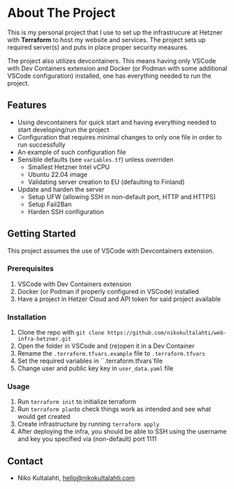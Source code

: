 # About The Project

This is my personal project that I use to set up the infrastrucure at Hetzner with **Terraform** to host my website and services.
The project sets up required server(s) and puts in place proper security measures.

The project also utilizes devcontainers. This means having only VSCode with Dev Containers extension and 
Docker (or Podman with some additional VSCode configuration) installed, one has everything needed to run the project.

## Features

- Using devcontainers for quick start and having everything needed to start developing/run the project
- Configuration that requires minimal changes to only one file in order to run successfully
- An example of such configuration file
- Sensible defaults (see `variables.tf`) unless overriden
    - Smallest Hetzner Intel vCPU 
    - Ubuntu 22.04 image
    - Validating server creation to EU (defaulting to Finland)
- Update and harden the server
    - Setup UFW (allowing SSH in non-default port, HTTP and HTTPS)
    - Setup Fail2Ban
    - Harden SSH configuration

## Getting Started

This project assumes the use of VSCode with Devcontainers extension.

### Prerequisites

1. VSCode with Dev Containers extension
2. Docker (or Podman if properly configured in VSCode) installed
3. Have a project in Hetzer Cloud and API token for said project available

### Installation

1. Clone the repo with `git clone https://github.com/nikokultalahti/web-infra-hetzner.git`
2. Open the folder in VSCode and (re)open it in a Dev Container
3. Rename the `.terraform.tfvars.example` file to `.terraform.tfvars`
4. Set the required variables in ``.terraform.tfvars`file
5. Change user and public key key in `user_data.yaml` file

### Usage

1. Run `terraform init` to initialize terraform
2. Run `terraform plan`to check things work as intended and see what would get created
3. Create infrastructure by running `terraform apply`
4. After deploying the infra, you should be able to SSH using the username and key you specified via (non-default) port 1111

## Contact

- Niko Kultalahti, hello@nikokultalahti.com